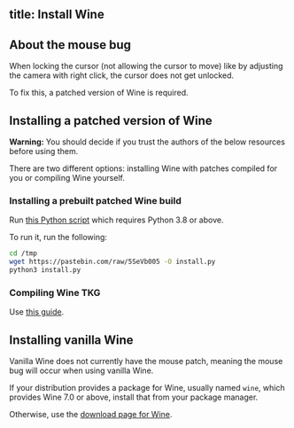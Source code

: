 title: Install Wine
---
## About the mouse bug

When locking the cursor (not allowing the cursor to move) like by adjusting the camera with right click,
the cursor does not get unlocked.

To fix this, a patched version of Wine is required.

## Installing a patched version of Wine

**Warning:** You should decide if you trust the authors of the below resources before using them.

There are two different options: installing Wine with patches compiled for you or compiling Wine yourself.

### Installing a prebuilt patched Wine build

Run [this Python script](https://pastebin.com/raw/5SeVb005) which requires Python 3.8 or above.

To run it, run the following:

```sh
cd /tmp
wget https://pastebin.com/raw/5SeVb005 -O install.py
python3 install.py
```

### Compiling Wine TKG

Use [this guide](Compiling-Wine-TKG).

## Installing vanilla Wine

Vanilla Wine does not currently have the mouse patch, meaning the mouse bug will occur when using vanilla Wine.

If your distribution provides a package for Wine, usually named `wine`, which provides Wine 7.0 or above,
install that from your package manager.

Otherwise, use the [download page for Wine](https://wiki.winehq.org/Download).
